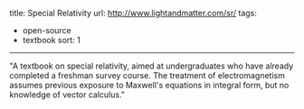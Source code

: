 title: Special Relativity
url: http://www.lightandmatter.com/sr/
tags:
  - open-source
  - textbook
sort: 1
---
"A textbook on special relativity, aimed at undergraduates who have already completed a freshman survey course. The treatment of electromagnetism assumes previous exposure to Maxwell's equations in integral form, but no knowledge of vector calculus."
